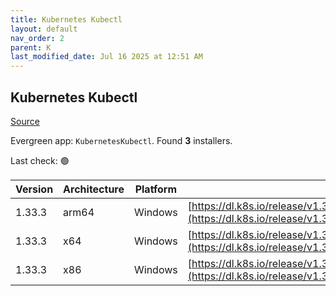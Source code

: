```yaml
---
title: Kubernetes Kubectl
layout: default
nav_order: 2
parent: K
last_modified_date: Jul 16 2025 at 12:51 AM
---
```


## Kubernetes Kubectl

[Source](https://kubernetes.io/)

Evergreen app: `KubernetesKubectl`. Found **3** installers.

Last check: 🟢

| Version | Architecture | Platform | URI                                                                                                                                |
| ------- | ------------ | -------- | ---------------------------------------------------------------------------------------------------------------------------------- |
| 1.33.3  | arm64        | Windows  | [https://dl.k8s.io/release/v1.33.3/bin/windows/arm64/kubectl.exe](https://dl.k8s.io/release/v1.33.3/bin/windows/arm64/kubectl.exe) |
| 1.33.3  | x64          | Windows  | [https://dl.k8s.io/release/v1.33.3/bin/windows/amd64/kubectl.exe](https://dl.k8s.io/release/v1.33.3/bin/windows/amd64/kubectl.exe) |
| 1.33.3  | x86          | Windows  | [https://dl.k8s.io/release/v1.33.3/bin/windows/386/kubectl.exe](https://dl.k8s.io/release/v1.33.3/bin/windows/386/kubectl.exe)     |

